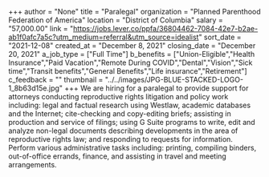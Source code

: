 +++
author = "None"
title = "Paralegal"
organization = "Planned Parenthood Federation of America"
location = "District of Columbia"
salary = "57,000.00"
link = "https://jobs.lever.co/ppfa/36804462-7084-42e7-b2ae-ab1f0afc7a5c?utm_medium=referral&utm_source=idealist"
sort_date = "2021-12-08"
created_at = "December 8, 2021"
closing_date = "December 20, 2021"
a_job_type = ["Full Time"]
b_benefits = ["Union-Eligible","Health Insurance","Paid Vacation","Remote During COVID","Dental","Vision","Sick time","Transit benefits","General Benefits","Life insurance","Retirement"]
c_feedback = ""
thumbnail = "../../images/JPG-BLUE-STACKED-LOGO-1_8b63d15e.jpg"
+++
We are hiring for a paralegal to provide support for attorneys conducting reproductive rights litigation and policy work including: legal and factual research using Westlaw, academic databases and the Internet; cite-checking and copy-editing briefs; assisting in production and service of filings; using G Suite programs to write, edit and analyze non-legal documents describing developments in the area of reproductive rights law; and responding to requests for information. Perform various administrative tasks including: printing, compiling binders, out-of-office errands, finance, and assisting in travel and meeting arrangements. 